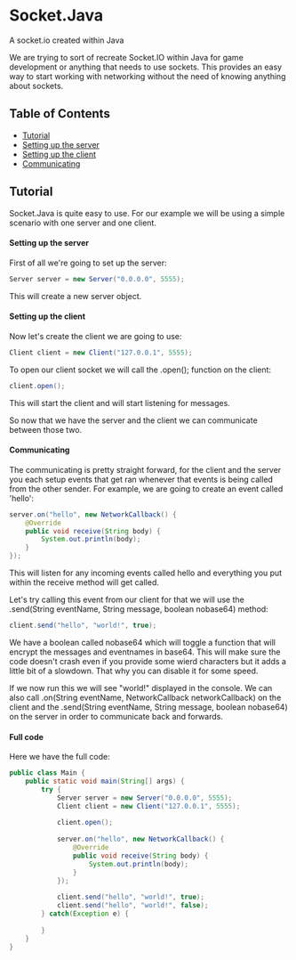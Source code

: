 # Socket.Java
A socket.io created within Java

We are trying to sort of recreate Socket.IO within Java for game development or anything that needs to use sockets.
This provides an easy way to start working with networking without the need of knowing anything about sockets.

## Table of Contents
* [Tutorial](#tutorial)
* [Setting up the server](#setting-up-the-server) 
* [Setting up the client](#setting-up-the-client)
* [Communicating](#communicating)

## Tutorial

Socket.Java is quite easy to use. For our example we will be using a simple scenario with one server and one client.

#### Setting up the server

First of all we're going to set up the server:
```java
Server server = new Server("0.0.0.0", 5555);
```
This will create a new server object.

#### Setting up the client

Now let's create the client we are going to use:
```java
Client client = new Client("127.0.0.1", 5555);
```

To open our client socket we will call the .open(); function on the client:
```java
client.open();
```
This will start the client and will start listening for messages.

So now that we have the server and the client we can communicate between those two.

#### Communicating

The communicating is pretty straight forward, for the client and the server you each setup events that get ran whenever that events is being called from the other sender.
For example, we are going to create an event called 'hello':
```java
server.on("hello", new NetworkCallback() {
	@Override
	public void receive(String body) {
		System.out.println(body);
	}
});
```
This will listen for any incoming events called hello and everything you put within the receive method will get called.

Let's try calling this event from our client for that we will use the .send(String eventName, String message, boolean nobase64) method:
```java
client.send("hello", "world!", true);
```

We have a boolean called nobase64 which will toggle a function that will encrypt the messages and eventnames in base64. This will make sure the code doesn't crash even if you provide some wierd characters but it adds a little bit of a slowdown. That why you can disable it for some speed. 

If we now run this we will see "world!" displayed in the console.
We can also call .on(String eventName, NetworkCallback networkCallback) on the client and the .send(String eventName, String message, boolean nobase64) on the server in order to communicate back and forwards.

#### Full code
Here we have the full code:
```java
public class Main {
	public static void main(String[] args) {
		try {
			Server server = new Server("0.0.0.0", 5555);
			Client client = new Client("127.0.0.1", 5555);
			
			client.open();
			
			server.on("hello", new NetworkCallback() {
				@Override
				public void receive(String body) {
					System.out.println(body);
				}
			});
			
			client.send("hello", "world!", true);
			client.send("hello", "world!", false);
		} catch(Exception e) {
			
		}
	}
}
```